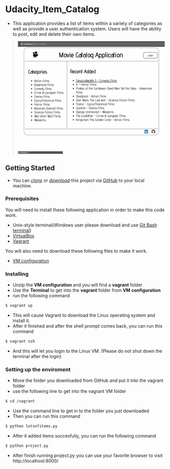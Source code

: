 # Udacity_Item_Catalog
* This application  provides a list of items within a variety of categories as well as provide a user authentication system.  Users will have the ability to post, edit and delete their own items.
> [![Image](gif/catalog1.gif)](Image)

## Getting Started
* You can *[clone](https://github.com/arrickx/Item-Catalog-Application.git)* or *[download](https://github.com/arrickx/Item-Catalog-Application.git)* this project via [GitHub](https://github.com) to your local machine.

### Prerequisites
You will need to install these following application in order to make this code work.
* Unix-style terminal(Windows user please download and use [Git Bash terminal](https://git-scm.com/downloads))
* [VirtualBox](https://www.virtualbox.org/wiki/Downloads)
* [Vagrant](https://www.vagrantup.com/downloads.html)

You will also need to download these following files to make it work.
* [VM configuration](https://d17h27t6h515a5.cloudfront.net/topher/2017/August/59822701_fsnd-virtual-machine/fsnd-virtual-machine.zip)

### Installing

* Unzip the **VM configuration** and you will find a **vagrant** folder
* Use the **Terminal** to get into the **vagrant** folder from **VM configuration**
* run the following command
```sh
$ vagrant up
```
* This will cause Vagrant to download the Linux operating system and install it.
* After it finished and after the shell prompt comes back, you can run this command
```sh
$ vagrant ssh
```
* And this will let you login to the Linux VM. (Please do not shut down the terminal after the login)

### Setting up the enviroment
* Move the folder you downloaded from GitHub and put it into the vagrant folder
* use the following line to get into the vagrant VM folder
```sh
$ cd /vagrant
```
* Use the command line to get in to the folder you just downloaded
* Then you can run this command
```sh
$ python lotsofitems.py
```
* After it added items succesfully, you can run the following command
```sh
$ python project.py
```
* After finish running project.py you can use your favorite browser to visit http://localhost:8000/




